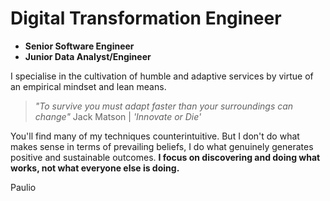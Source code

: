 # Digital Transformation Engineer

- **Senior Software Engineer**
- **Junior Data Analyst/Engineer**

I specialise in the cultivation of humble and adaptive services by virtue of an empirical mindset and lean means.

> _"To survive you must adapt faster than your surroundings can change"_ Jack Matson | _'Innovate or Die'_ 

You'll find many of my techniques counterintuitive. But I don't do what makes sense in terms of prevailing beliefs, I do what genuinely generates positive and sustainable outcomes. **I focus on discovering and doing what works, not what everyone else is doing.**

Paulio
